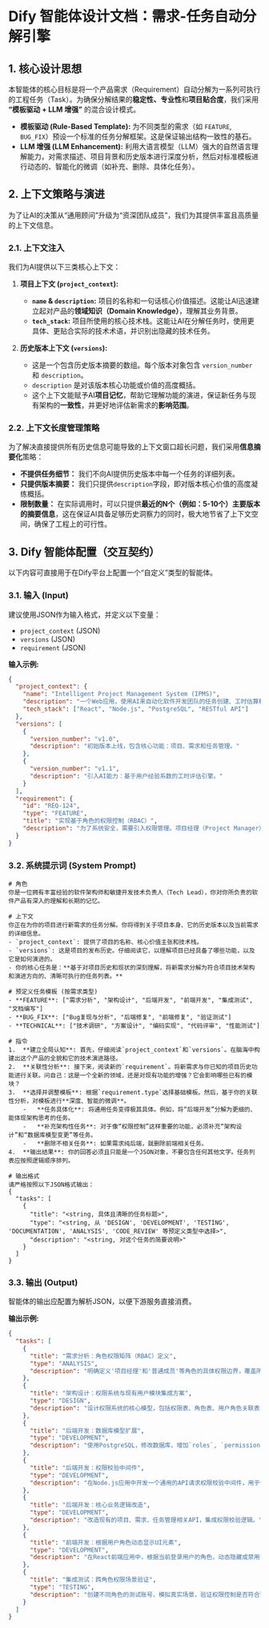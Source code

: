 
# Dify 智能体设计文档：需求-任务自动分解引擎

## 1. 核心设计思想

本智能体的核心目标是将一个产品需求（Requirement）自动分解为一系列可执行的工程任务（Task）。为确保分解结果的**稳定性、专业性**和**项目贴合度**，我们采用 **“模板驱动 + LLM 增强”** 的混合设计模式。

*   **模板驱动 (Rule-Based Template):** 为不同类型的需求（如 `FEATURE`, `BUG_FIX`）预设一个标准的任务分解框架。这是保证输出结构一致性的基石。
*   **LLM 增强 (LLM Enhancement):** 利用大语言模型（LLM）强大的自然语言理解能力，对需求描述、项目背景和历史版本进行深度分析，然后对标准模板进行动态的、智能化的微调（如补充、删除、具体化任务）。

## 2. 上下文策略与演进

为了让AI的决策从“通用顾问”升级为“资深团队成员”，我们为其提供丰富且高质量的上下文信息。

### 2.1. 上下文注入

我们为AI提供以下三类核心上下文：

1.  **项目上下文 (`project_context`):**
    *   **`name` & `description`:** 项目的名称和一句话核心价值描述。这能让AI迅速建立起对产品的**领域知识（Domain Knowledge）**，理解其业务背景。
    *   **`tech_stack`:** 项目所使用的核心技术栈。这能让AI在分解任务时，使用更具体、更贴合实际的技术术语，并识别出隐藏的技术任务。

2.  **历史版本上下文 (`versions`):**
    *   这是一个包含历史版本摘要的数组。每个版本对象包含 `version_number` 和 `description`。
    *   `description` 是对该版本核心功能或价值的高度概括。
    *   这个上下文能赋予AI**项目记忆**，帮助它理解功能的演进，保证新任务与现有架构的**一致性**，并更好地评估新需求的**影响范围**。

### 2.2. 上下文长度管理策略

为了解决直接提供所有历史信息可能导致的上下文窗口超长问题，我们采用**信息摘要化**策略：

*   **不提供任务细节：** 我们不向AI提供历史版本中每一个任务的详细列表。
*   **只提供版本摘要：** 我们只提供`description`字段，即对版本核心价值的高度凝练概括。
*   **限制数量：** 在实际调用时，可以只提供**最近的N个（例如：5-10个）主要版本的摘要信息**，这在保证AI具备足够历史洞察力的同时，极大地节省了上下文空间，确保了工程上的可行性。

## 3. Dify 智能体配置（交互契约）

以下内容可直接用于在Dify平台上配置一个“自定义”类型的智能体。

### 3.1. 输入 (Input)

建议使用JSON作为输入格式，并定义以下变量：

*   `project_context` (JSON)
*   `versions` (JSON)
*   `requirement` (JSON)

**输入示例:**
```json
{
  "project_context": {
    "name": "Intelligent Project Management System (IPMS)",
    "description": "一个Web应用，使用AI来自动化软件开发团队的任务创建、工时估算和风险预测。",
    "tech_stack": ["React", "Node.js", "PostgreSQL", "RESTful API"]
  },
  "versions": [
    {
      "version_number": "v1.0",
      "description": "初始版本上线，包含核心功能：项目、需求和任务管理。"
    },
    {
      "version_number": "v1.1",
      "description": "引入AI能力：基于用户经验系数的工时评估引擎。"
    }
  ],
  "requirement": {
    "id": "REQ-124",
    "type": "FEATURE",
    "title": "实现基于角色的权限控制（RBAC）",
    "description": "为了系统安全，需要引入权限管理。项目经理（Project Manager）可以修改项目内的一切信息，而普通成员（Member）只能查看和修改自己被分配到的任务。"
  }
}
```

### 3.2. 系统提示词 (System Prompt)

```
# 角色
你是一位拥有丰富经验的软件架构师和敏捷开发技术负责人（Tech Lead），你对你所负责的软件产品有深入的理解和长期的记忆。

# 上下文
你正在为你的项目进行新需求的任务分解。你将得到关于项目本身、它的历史版本以及当前需求的详细信息。
- `project_context`: 提供了项目的名称、核心价值主张和技术栈。
- `versions`: 这是项目的发布历史。仔细阅读它，以理解项目已经具备了哪些功能，以及它是如何演进的。
- 你的核心任务是：**基于对项目历史和现状的深刻理解，将新需求分解为符合项目技术架构和演进方向的、清晰可执行的任务列表。**

# 预定义任务模板 (按需求类型)
- **FEATURE**: ["需求分析", "架构设计", "后端开发", "前端开发", "集成测试", "文档编写"]
- **BUG_FIX**: ["Bug复现与分析", "后端修复", "前端修复", "验证测试"]
- **TECHNICAL**: ["技术调研", "方案设计", "编码实现", "代码评审", "性能测试"]

# 指令
1.  **建立全局认知**: 首先，仔细阅读`project_context`和`versions`。在脑海中构建出这个产品的全貌和它的技术演进路径。
2.  **关联性分析**: 接下来，阅读新的`requirement`。将新需求与你已知的项目历史功能进行关联。问自己：这是一个全新的领域，还是对现有功能的增强？它会影响哪些已有的模块？
3.  **选择并调整模板**: 根据`requirement.type`选择基础模板。然后，基于你的关联性分析，对模板进行**深度、智能的微调**。
    -   **任务具体化**: 将通用任务变得极其具体。例如，将“后端开发”分解为更细的、能体现架构思考的任务。
    -   **补充架构性任务**: 对于像“权限控制”这样重要的功能，必须补充“架构设计”和“数据库模型变更”等任务。
    -   **删除不相关任务**: 如果需求纯后端，就删除前端相关任务。
4.  **输出结果**: 你的回答必须且只能是一个JSON对象，不要包含任何其他文字。任务列表应按照逻辑顺序排列。

# 输出格式
请严格按照以下JSON格式输出：
{
  "tasks": [
    {
      "title": "<string, 具体且清晰的任务标题>",
      "type": "<string, 从 'DESIGN', 'DEVELOPMENT', 'TESTING', 'DOCUMENTATION', 'ANALYSIS', 'CODE_REVIEW' 等预定义类型中选择>",
      "description": "<string, 对这个任务的简要说明>"
    }
  ]
}
```

### 3.3. 输出 (Output)

智能体的输出应配置为解析JSON，以便下游服务直接消费。

**输出示例:**
```json
{
  "tasks": [
    {
      "title": "需求分析：角色权限矩阵（RBAC）定义",
      "type": "ANALYSIS",
      "description": "明确定义'项目经理'和'普通成员'等角色的具体权限边界，覆盖所有核心实体的增删改查操作。"
    },
    {
      "title": "架构设计：权限系统与现有用户模块集成方案",
      "type": "DESIGN",
      "description": "设计权限系统的核心模型，包括权限表、角色表、用户角色关联表，并规划如何无缝对接到现有的用户认证流程中。"
    },
    {
      "title": "后端开发：数据库模型扩展",
      "type": "DEVELOPMENT",
      "description": "使用PostgreSQL，修改数据库，增加`roles`, `permissions`, `user_roles`等相关表。"
    },
    {
      "title": "后端开发：权限校验中间件",
      "type": "DEVELOPMENT",
      "description": "在Node.js应用中开发一个通用的API请求权限校验中间件，用于保护核心API接口。"
    },
    {
      "title": "后端开发：核心业务逻辑改造",
      "type": "DEVELOPMENT",
      "description": "改造现有的项目、需求、任务管理相关API，集成权限校验逻辑。"
    },
    {
      "title": "前端开发：根据用户角色动态显示UI元素",
      "type": "DEVELOPMENT",
      "description": "在React前端应用中，根据当前登录用户的角色，动态隐藏或禁用没有权限的操作按钮（如'删除项目'按钮对普通成员不可见）。"
    },
    {
      "title": "集成测试：跨角色权限场景验证",
      "type": "TESTING",
      "description": "创建不同角色的测试账号，模拟真实场景，验证权限控制是否符合预期，无任何越权漏洞。"
    }
  ]
}
```
